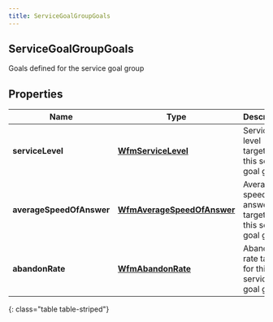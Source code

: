 ```yaml
---
title: ServiceGoalGroupGoals
---
```

## ServiceGoalGroupGoals
Goals defined for the service goal group

## Properties

|Name | Type | Description | Notes|
|------------ | ------------- | ------------- | -------------|
| **serviceLevel** | [**WfmServiceLevel**](WfmServiceLevel.html) | Service level targets for this service goal group | |
| **averageSpeedOfAnswer** | [**WfmAverageSpeedOfAnswer**](WfmAverageSpeedOfAnswer.html) | Average speed of answer targets for this service goal group | |
| **abandonRate** | [**WfmAbandonRate**](WfmAbandonRate.html) | Abandon rate targets for this service goal group | [optional] |
{: class="table table-striped"}


